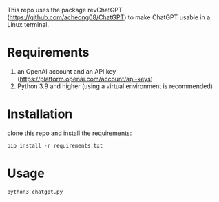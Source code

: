 This repo uses the package revChatGPT (https://github.com/acheong08/ChatGPT) to make ChatGPT usable in a Linux terminal. 

# Requirements
1. an OpenAI account and an API key (https://platform.openai.com/account/api-keys)
2. Python 3.9 and higher (using a virtual environment is recommended)

# Installation
clone this repo and install the requirements:
```python
pip install -r requirements.txt
```

# Usage
```python
python3 chatgpt.py 
```